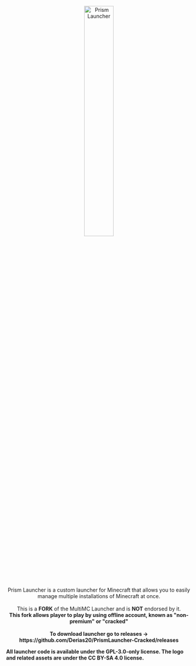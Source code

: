 <p align="center">
<picture>
  <source media="(prefers-color-scheme: dark)" srcset="/program_info/org.prismlauncher.PrismLauncher.logo-darkmode.svg">
  <source media="(prefers-color-scheme: light)" srcset="/program_info/org.prismlauncher.PrismLauncher.logo.svg">
  <img alt="Prism Launcher" src="/program_info/org.prismlauncher.PrismLauncher.logo.svg" width="40%">
</picture>
</p>

<p align="center">
  Prism Launcher is a custom launcher for Minecraft that allows you to easily manage multiple installations of Minecraft at once.<br />
  <br />This is a <b>FORK</b> of the MultiMC Launcher and is <b>NOT</b> endorsed by it.
  <br /> <b>This fork allows player to play by using offline account, known as "non-premium" or "cracked"<b> <br />
  <br /> To download launcher go to releases -> https://github.com/Derias20/PrismLauncher-Cracked/releases <br />
</p>




All launcher code is available under the GPL-3.0-only license.
The logo and related assets are under the CC BY-SA 4.0 license.

